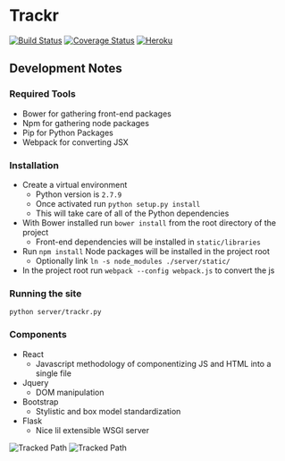 # Trackr

[![Build Status](https://travis-ci.org/bencarothers/trackr.svg?branch=master)](https://travis-ci.org/bencarothers/trackr)
[![Coverage Status](https://coveralls.io/repos/bencarothers/trackr/badge.svg?branch=master&service=github)](https://coveralls.io/github/bencarothers/trackr?branch=master)
[![Heroku](http://heroku-badge.herokuapp.com/?app=bartrackr&svg=1)](bartrackr.heroku.com)

## Development Notes

### Required Tools

* Bower for gathering front-end packages 
* Npm for gathering node packages
* Pip for Python Packages
* Webpack for converting JSX

### Installation

* Create a virtual environment
    - Python version is ```2.7.9```
    - Once activated run ```python setup.py install```
    - This will take care of all of the Python dependencies
* With Bower installed run ```bower install``` from the root directory of the project
    - Front-end dependencies will be installed in ```static/libraries```
* Run ```npm install``` Node packages will be installed in the project root
    - Optionally link ```ln -s node_modules ./server/static/```
* In the project root run ```webpack --config webpack.js``` to convert the js

### Running the site
```python server/trackr.py```

### Components
* React 
    - Javascript methodology of componentizing JS and HTML into a single file
* Jquery
    - DOM manipulation
* Bootstrap
    - Stylistic and box model standardization 
* Flask
    - Nice lil extensible WSGI server


![Tracked Path](https://github.com/bencarothers/Trackr/blob/master/tracking_experiments/test_data/images/deadlift.png)
![Tracked Path](https://github.com/bencarothers/Trackr/blob/master/tracking_experiments/test_data/images/deadlift_path.png)
